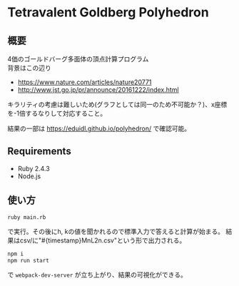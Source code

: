 # Tetravalent Goldberg Polyhedron

## 概要

4価のゴールドバーグ多面体の頂点計算プログラム  
背景はこの辺り
- https://www.nature.com/articles/nature20771
- http://www.jst.go.jp/pr/announce/20161222/index.html

キラリティの考慮は難しいため(グラフとしては同一のため不可能か？)、x座標を-1倍するなりして対応すること。

結果の一部は https://eduidl.github.io/polyhedron/ で確認可能。

## Requirements

- Ruby 2.4.3
- Node.js

## 使い方
```
ruby main.rb
```
で実行。その後にh, kの値を聞かれるので標準入力で答えると計算が始まる。
結果はcsv/に"#{timestamp}MnL2n.csv"という形で出力される。

```sh
npm i
npm run start
```

で `webpack-dev-server` が立ち上がり、結果の可視化ができる。
